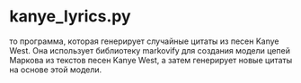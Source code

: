 # kanye_lyrics.py

то программа, которая генерирует случайные цитаты из песен Kanye West. Она использует библиотеку markovify для создания модели цепей Маркова из текстов песен Kanye West, а затем генерирует новые цитаты на основе этой модели.
